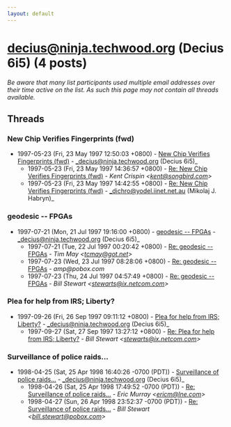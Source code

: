 ```yaml
---
layout: default
---
```


# decius@ninja.techwood.org (Decius 6i5) (4 posts)

_Be aware that many list participants used multiple email addresses over their time active on the list. As such this page may not contain all threads available._

## Threads

### New Chip Verifies Fingerprints (fwd)
+ 1997-05-23 (Fri, 23 May 1997 12:50:03 +0800) - [New Chip Verifies Fingerprints (fwd)](/archive/1997/05/b15e54e358638ea3405ff626a51dd37b0d192ba3da374cabcd0af826ec302af6) - _decius@ninja.techwood.org (Decius 6i5)_
  + 1997-05-23 (Fri, 23 May 1997 14:36:57 +0800) - [Re: New Chip Verifies Fingerprints (fwd)](/archive/1997/05/f9ca111554f8235887b77702f1dc2733b014796d2e47536187e147e38b15a01d) - _Kent Crispin \<kent@songbird.com\>_
  + 1997-05-23 (Fri, 23 May 1997 14:42:55 +0800) - [Re: New Chip Verifies Fingerprints (fwd)](/archive/1997/05/4a57eb9f9d99299b7a5a6878d1b12c9098fa367ca71358f625ba9999a53c58c3) - _dichro@yodel.iinet.net.au (Mikolaj J. Habryn)_

### geodesic -- FPGAs
+ 1997-07-21 (Mon, 21 Jul 1997 19:16:00 +0800) - [geodesic -- FPGAs](/archive/1997/07/efd586d9e5ff56f4d55337bc8b633f36155a24cb6f32fd6bf10f4b8be1262fc2) - _decius@ninja.techwood.org (Decius 6i5)_
  + 1997-07-21 (Tue, 22 Jul 1997 00:20:42 +0800) - [Re: geodesic -- FPGAs](/archive/1997/07/e550a698da83bd8f0c8f8fd2d3ecdc31a7409e430e39ba808e1884be98a6a693) - _Tim May \<tcmay@got.net\>_
  + 1997-07-23 (Wed, 23 Jul 1997 08:28:06 +0800) - [Re: geodesic -- FPGAs](/archive/1997/07/e67ad2e8d7bde6b24712b26669de53fd4caa02b328a0fdf6cf7a2b6c86d2055e) - _amp@pobox.com_
  + 1997-07-23 (Thu, 24 Jul 1997 04:57:49 +0800) - [Re: geodesic -- FPGAs](/archive/1997/07/1346a02810080e27dda9273078ad66c218a261b5e9f119962adfc0e73a742cfa) - _Bill Stewart \<stewarts@ix.netcom.com\>_

### Plea for help from IRS; Liberty?
+ 1997-09-26 (Fri, 26 Sep 1997 09:11:12 +0800) - [Plea for help from IRS; Liberty?](/archive/1997/09/6afdc3c2da8dcaabd4ac7eaa36055c42711eb403f965ede461ea8200cb29ab30) - _decius@ninja.techwood.org (Decius 6i5)_
  + 1997-09-27 (Sat, 27 Sep 1997 13:27:12 +0800) - [Re: Plea for help from IRS; Liberty?](/archive/1997/09/8a4ab4308b07ccf9bb9b5360531655f8e3fff9a613a90fd3035667d1748a4169) - _Bill Stewart \<stewarts@ix.netcom.com\>_

### Surveillance of police raids...
+ 1998-04-25 (Sat, 25 Apr 1998 16:40:26 -0700 (PDT)) - [Surveillance of police raids...](/archive/1998/04/9e975e769607f19d2a1cecdbc4982404389eed9b140b2832e001b9d54089f3e0) - _decius@ninja.techwood.org (Decius 6i5)_
  + 1998-04-26 (Sat, 25 Apr 1998 17:49:52 -0700 (PDT)) - [Re: Surveillance of police raids...](/archive/1998/04/18a75e4e2db83bad8ff450e4e6b65f012073dd955dfd18cfd0455988d4da1f56) - _Eric Murray \<ericm@lne.com\>_
  + 1998-04-27 (Sun, 26 Apr 1998 23:52:37 -0700 (PDT)) - [Re: Surveillance of police raids...](/archive/1998/04/993ddfa001c918a098be887e14126701d6d5e918f11e8aa3241bbb737876ccc1) - _Bill Stewart \<bill.stewart@pobox.com\>_

